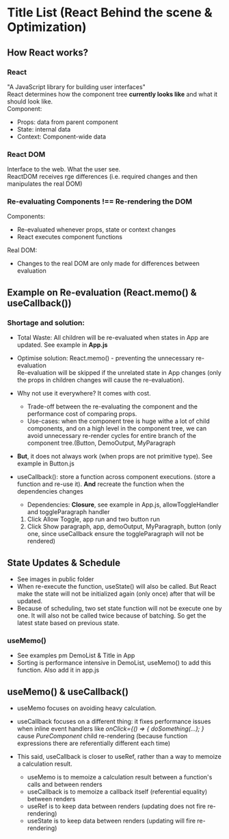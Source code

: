 # Title List (React Behind the scene & Optimization)

## How React works?

### React

"A JavaScript library for building user interfaces" </br>
React determines how the component tree **currently looks like** and what it should look like. </br>
Component:

- Props: data from parent component
- State: internal data
- Context: Component-wide data

### React DOM

Interface to the web. What the user see. </br>
ReactDOM receives rge differences (i.e. required changes and then manipulates the real DOM)

### Re-evaluating Components !== Re-rendering the DOM

Components:

- Re-evaluated whenever props, state or context changes
- React executes component functions</br>

Real DOM:

- Changes to the real DOM are only made for differences between evaluation

## Example on Re-evaluation (React.memo() & useCallback())

### Shortage and solution:

- Total Waste: All children will be re-evaluated when states in App are updated.
  See example in **App.js**
- Optimise solution: React.memo() - preventing the unnecessary re-evaluation</br>
  Re-evaluation will be skipped if the unrelated state in App changes (only the props in children changes will cause the re-evaluation).
- Why not use it everywhere? It comes with cost.

  - Trade-off between the re-evaluating the component and the performance cost of comparing props.
  - Use-cases: when the component tree is huge withe a lot of child components, and on a high level in the component tree, we can avoid unnecessary re-render cycles for entire branch of the component tree.(Button, DemoOutput, MyParagraph

- **But**, it does not always work (when props are not primitive type). See example in Button.js

- useCallback(): store a function across component executions. (store a function and re-use it). **And** recreate the function when the dependencies changes
  - Dependencies: **Closure**, see example in App.js, allowToggleHandler and toggleParagraph handler
  1. Click Allow Toggle, app run and two button run
  2. Click Show paragraph, app, demoOutput, MyParagraph, button (only one, since useCallback ensure the toggleParagraph will not be rendered)

## State Updates & Schedule

- See images in public folder
- When re-execute the function, useState() will also be called. But React make the state will not be initialized again (only once) after that will be updated.
- Because of scheduling, two set state function will not be execute one by one. It will also not be called twice because of batching. So get the latest state based on previous state.

### useMemo()

- See examples pm DemoList & Title in App
- Sorting is performance intensive in DemoList, useMemo() to add this function. Also add it in app.js

## useMemo() & useCallback()

- useMemo focuses on avoiding heavy calculation.

- useCallback focuses on a different thing: it fixes performance issues when inline event handlers like _onClick={() => { doSomething(...); }_ cause _PureComponent_ child re-rendering (because function expressions there are referentially different each time)

- This said, useCallback is closer to useRef, rather than a way to memoize a calculation result.
  - useMemo is to memoize a calculation result between a function's calls and between renders
  - useCallback is to memoize a callback itself (referential equality) between renders
  - useRef is to keep data between renders (updating does not fire re-rendering)
  - useState is to keep data between renders (updating will fire re-rendering)
